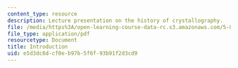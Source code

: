 ```yaml
---
content_type: resource
description: Lecture presentation on the history of crystallography.
file: /media/https%3A/open-learning-course-data-rc.s3.amazonaws.com/5-069-crystal-structure-analysis-spring-2010/e5d3dc8dcf0eb97b5f6f93b91f2d3cd9_intro_handout.pdf
file_type: application/pdf
resourcetype: Document
title: Introduction
uid: e5d3dc8d-cf0e-b97b-5f6f-93b91f2d3cd9
---
```

